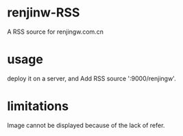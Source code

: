 # renjinw-RSS

A RSS source for renjingw.com.cn

# usage

deploy it on a server, and Add RSS source '<your-server>:9000/renjingw'.

# limitations

Image cannot be displayed because of the lack of refer.